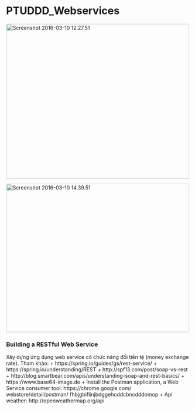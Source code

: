 # PTUDDD_Webservices
<a data-flickr-embed="true"  href="https://www.flickr.com/photos/59466970@N04/25544224832/in/dateposted-public/" title="Screenshot 2016-03-10 12.27.51"><img src="https://farm2.staticflickr.com/1565/25544224832_d85f3cd719.jpg" width="500" height="422" alt="Screenshot 2016-03-10 12.27.51"></a><script async src="//embedr.flickr.com/assets/client-code.js" charset="utf-8"></script>

<a data-flickr-embed="true"  href="https://www.flickr.com/photos/59466970@N04/25038348033/in/dateposted-public/" title="Screenshot 2016-03-10 14.39.51"><img src="https://farm2.staticflickr.com/1507/25038348033_01cfe57dc0.jpg" width="500" height="405" alt="Screenshot 2016-03-10 14.39.51"></a><script async src="//embedr.flickr.com/assets/client-code.js" charset="utf-8"></script>

<h3>Building a RESTful Web Service</h3>
Xây dựng ứng dụng web service có chức năng đổi tiền tệ (money exchange rate).
Tham khảo: 
+ https://spring.io/guides/gs/rest-service/
+ https://spring.io/understanding/REST
+ http://spf13.com/post/soap-vs-rest
+ http://blog.smartbear.com/apis/understanding-soap-and-rest-basics/
+ https://www.base64-image.de
+ Install the Postman application, a Web Service consumer tool: https://chrome.google.com/ webstore/detail/postman/ fhbjgbiflinjbdggehcddcbncdddomop
+ Api weather: http://openweathermap.org/api
